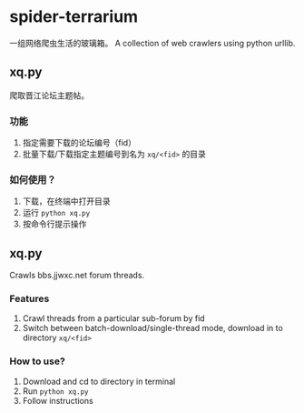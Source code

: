 # spider-terrarium
一组网络爬虫生活的玻璃箱。
A collection of web crawlers using python urllib.
## xq.py
爬取晋江论坛主题帖。
### 功能
1. 指定需要下载的论坛编号（fid）
2. 批量下载/下载指定主题编号到名为 `xq/<fid>` 的目录
### 如何使用？
1. 下载，在终端中打开目录
2. 运行 `python xq.py`
3. 按命令行提示操作
## xq.py
Crawls bbs.jjwxc.net forum threads. 
### Features
1. Crawl threads from a particular sub-forum by fid
2. Switch between batch-download/single-thread mode, download in to directory `xq/<fid>`
### How to use?
1. Download and cd to directory in terminal
2. Run `python xq.py`
3. Follow instructions
